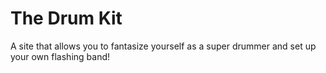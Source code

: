 # The Drum Kit
 A site that allows you to fantasize yourself as a super drummer and set up your own flashing band!
